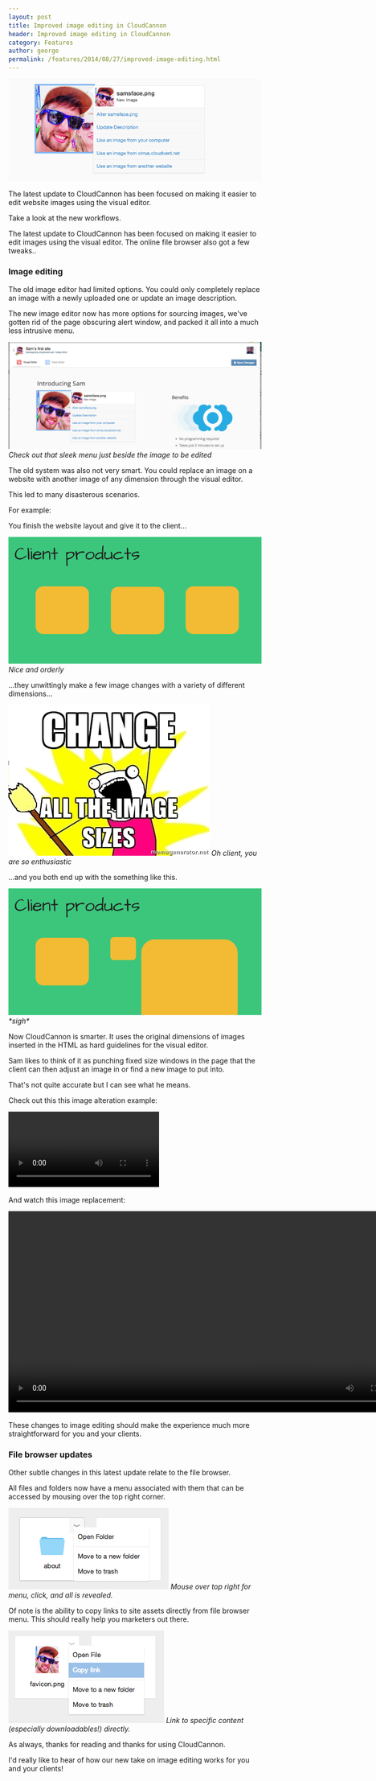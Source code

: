 ```yaml
---
layout: post
title: Improved image editing in CloudCannon
header: Improved image editing in CloudCannon
category: Features
author: george
permalink: /features/2014/08/27/improved-image-editing.html 
---
```


![Improved image editing](/img/blog/improved-image-editing/improvedImageEditing_summary.png "More options and better UI for image editing in CloudCannon")

The latest update to CloudCannon has been focused on making it easier to edit website images using the visual editor.

Take a look at the new workflows.

<!-- excerpt stop -->

The latest update to CloudCannon has been focused on making it easier to edit images using the visual editor. The online file browser also got a few tweaks..

### Image editing ###

The old image editor had limited options. You could only completely replace an image with a newly uploaded one or update an image description.

The new image editor now has more options for sourcing images, we've gotten rid of the page obscuring alert window, and packed it all into a much less intrusive menu.

![New image editing menu](/img/blog/improved-image-editing/editableImg.png)
*Check out that sleek menu just beside the image to be edited*

The old system was also not very smart. You could replace an image on a website with another image of any dimension through the visual editor.

This led to many disasterous scenarios.

For example:

You finish the website layout and give it to the client...

![Nice page layout](/img/blog/improved-image-editing/sameSizeProducts.png)
*Nice and orderly*

...they unwittingly make a few image changes with a variety of different dimensions...

![Change all the image sizes!](/img/blog/improved-image-editing/changealltheimagesizes.jpg)
*Oh client, you are so enthusiastic*

...and you both end up with the something like this.

![Messy page layout](/img/blog/improved-image-editing/differentSizeProducts.png)
*\*sigh\**

Now CloudCannon is smarter. It uses the original dimensions of images inserted in the HTML as hard guidelines for the visual editor.

Sam likes to think of it as punching fixed size windows in the page that the client can then adjust an image in or find a new image to put into.

That's not quite accurate but I can see what he means.

Check out this this image alteration example:

<video autoplay="autoplay" loop="loop">
	<source src="/img/blog/improved-image-editing/SameImgUpdate.mp4" type="video/mp4" />
	<source src="/img/blog/improved-image-editing/SameImgUpdate.ogv" type="video/ogg" />
	Your browser does not support the video tag :(.
</video>

And watch this image replacement:

<video autoplay="autoplay" loop="loop" width="800px">
	<source src="/img/blog/improved-image-editing/URLImageUpdate.mp4" type="video/mp4" />
	<source src="/img/blog/improved-image-editing/URLImageUpdate.ogv" type="video/ogg" />
	Your browser does not support the video tag :(.
</video>

These changes to image editing should make the experience much more straightforward for you and your clients.

### File browser updates ###

Other subtle changes in this latest update relate to the file browser.

All files and folders now have a menu associated with them that can be accessed by mousing over the top right corner.

![Menus associated with files and folders](/img/blog/improved-image-editing/filemenu.png)
*Mouse over top right for menu, click, and all is revealed.*

Of note is the ability to copy links to site assets directly from file browser menu. This should really help you marketers out there.

![Unsexy page layout](/img/blog/improved-image-editing/assetlinkinfilemenu.png)
*Link to specific content (especially downloadables!) directly.*

As always, thanks for reading and thanks for using CloudCannon.

I'd really like to hear of how our new take on image editing works for you and your clients!
